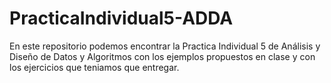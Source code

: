 # PracticaIndividual5-ADDA
En este repositorio podemos encontrar la Practica Individual 5 de Análisis y Diseño de Datos y Algoritmos con los ejemplos propuestos en clase y con los ejercicios que teniamos que entregar.
